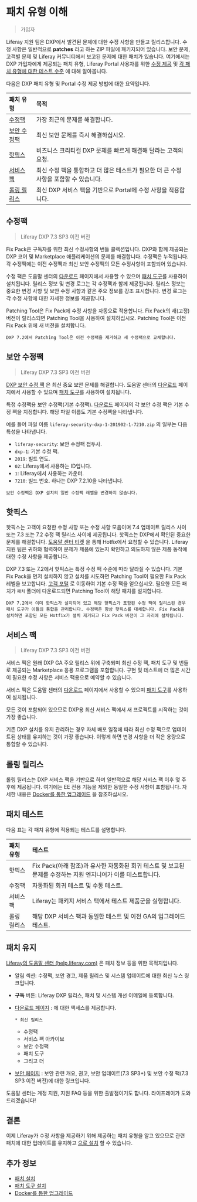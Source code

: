 # 패치 유형 이해

> 가입자

Liferay 지원 팀은 DXP에서 발견된 문제에 대한 수정 사항을 만들고 릴리스합니다. 수정 사항은 일반적으로 **patches** 라고 하는 ZIP 파일에 패키지되어 있습니다. 보안 문제, 고객별 문제 및 Liferay 커뮤니티에서 보고된 문제에 대한 패치가 있습니다. 여기에서는 DXP 가입자에게 제공되는 패치 유형, Liferay Portal 사용자를 위한 [수정 제공](#ce-ga-releases) 및 [각 패치 유형에 대한 테스트 수준](#patch-testing) 에 대해 알아봅니다.

다음은 DXP 패치 유형 및 Portal 수정 제공 방법에 대한 요약입니다.

| 패치 유형                         | 목적                                                 |
|:----------------------------- |:-------------------------------------------------- |
| [수정팩](#fix-packs)             | 가장 최근의 문제를 해결합니다.                                  |
| [보안 수정팩](#security-fix-packs) | 최신 보안 문제를 즉시 해결하십시오.                               |
| [핫픽스](#hotfixes)              | 비즈니스 크리티컬 DXP 문제를 빠르게 해결해 달라는 고객의 요청.              |
| [서비스 팩](#service-packs)       | 최신 수정 팩을 통합하고 더 많은 테스트가 필요한 더 큰 수정 사항을 포함할 수 있습니다. |
| [롤링 릴리스](#rolling-releases)   | 최신 DXP 서비스 팩을 기반으로 Portal에 수정 사항을 적용합니다.           |

## 수정팩

> Liferay DXP 7.3 SP3 이전 버전

Fix Pack은 구독자를 위한 최신 수정사항의 번들 콜렉션입니다. DXP와 함께 제공되는 DXP 코어 및 Marketplace 애플리케이션의 문제를 해결합니다. 수정팩은 누적됩니다. 각 수정팩에는 이전 수정팩과 최신 보안 수정팩의 모든 수정사항이 포함되어 있습니다.

수정 팩은 도움말 센터의 [다운로드](https://customer.liferay.com/downloads) 페이지에서 사용할 수 있으며 [패치 도구](./installing-patches-for-dxp-7-3-and-earlier.md)를 사용하여 설치됩니다. 릴리스 정보 및 변경 로그는 각 수정팩과 함께 제공됩니다. 릴리스 정보는 중요한 변경 사항 및 보안 수정 사항과 같은 주요 정보를 강조 표시합니다. 변경 로그는 각 수정 사항에 대한 자세한 정보를 제공합니다.

Patching Tool은 Fix Pack에 수정 사항을 자동으로 적용합니다. Fix Pack의 새(고정) 버전이 릴리스되면 Patching Tool을 사용하여 설치하십시오. Patching Tool은 이전 Fix Pack 위에 새 버전을 설치합니다.

```{important}
DXP 7.2에서 Patching Tool은 이전 수정팩을 제거하고 새 수정팩으로 교체합니다.
```

## 보안 수정팩

> Liferay DXP 7.3 SP3 이전 버전

[DXP 보안 수정 팩](https://help.liferay.com/hc/ko/articles/360035038331) 은 최신 중요 보안 문제를 해결합니다. 도움말 센터의 [다운로드](https://customer.liferay.com/downloads) 페이지에서 사용할 수 있으며 [패치 도구](./installing-patches-for-dxp-7-3-and-earlier.md)를 사용하여 설치됩니다.

특정 수정팩용 보안 수정팩(기본 수정팩). [다운로드](https://customer.liferay.com/downloads) 페이지의 각 보안 수정 팩은 기본 수정 팩을 지정합니다. 해당 파일 이름도 기본 수정팩을 나타냅니다.

예를 들어 파일 이름 `liferay-security-dxp-1-201902-1-7210.zip` 의 일부는 다음 특성을 나타냅니다.

* `liferay-security`: 보안 수정팩 접두사.
* `dxp-1`: 기본 수정 팩.
*  `2019`: 빌드 연도.
* `02`: Liferay에서 사용하는 ID입니다.
* `1`: Liferay에서 사용하는 카운터.
* `7210`: 빌드 번호. 하나는 DXP 7.2.10을 나타냅니다.

```{note}
보안 수정팩은 DXP 설치의 일반 수정팩 레벨을 변경하지 않습니다.
```

## 핫픽스

핫픽스는 고객이 요청한 수정 사항 또는 수정 사항 모음이며 7.4 업데이트 릴리스 사이 또는 7.3 또는 7.2 수정 팩 릴리스 사이에 제공됩니다. 핫픽스는 DXP에서 확인된 중요한 문제를 해결합니다. [도움말 센터 티켓](https://help.liferay.com/hc) 을 통해 Hotfix에서 요청할 수 있습니다. Liferay 지원 팀은 귀하와 협력하여 문제가 제품에 있는지 확인하고 의도하지 않은 제품 동작에 대한 수정 사항을 제공합니다.

DXP 7.3 또는 7.2에서 핫픽스는 특정 수정 팩 수준에 따라 달라질 수 있습니다. 기본 Fix Pack을 먼저 설치하지 않고 설치를 시도하면 Patching Tool이 필요한 Fix Pack 레벨을 보고합니다. [고객 포털](https://customer.liferay.com/downloads) 로 이동하여 기본 수정 팩을 얻으십시오. 필요한 모든 패치가 `패치` 폴더에 다운로드되면 Patching Tool이 해당 패치를 설치합니다.

```{important}
DXP 7.2에서 이미 핫픽스가 설치되어 있고 해당 핫픽스가 포함된 수정 팩이 릴리스된 경우 패치 도구가 이들의 통합을 관리합니다. 수정팩은 항상 핫픽스를 대체합니다. Fix Pack을 설치하면 포함된 모든 Hotfix가 설치 제거되고 Fix Pack 버전이 그 자리에 설치됩니다.
```

## 서비스 팩

> Liferay DXP 7.3 SP3 이전 버전

서비스 팩은 원래 DXP GA 주요 릴리스 위에 구축되며 최신 수정 팩, 패치 도구 및 번들로 제공되는 Marketplace 응용 프로그램을 포함합니다. 구현 및 테스트에 더 많은 시간이 필요한 수정 사항은 서비스 팩용으로 예약할 수 있습니다.

서비스 팩은 도움말 센터의 [다운로드](https://customer.liferay.com/downloads) 페이지에서 사용할 수 있으며 [패치 도구](./installing-patches-for-dxp-7-3-and-earlier.md)를 사용하여 설치됩니다.

모든 것이 포함되어 있으므로 DXP용 최신 서비스 팩에서 새 프로젝트를 시작하는 것이 가장 좋습니다.

기존 DXP 설치를 유지 관리하는 경우 자체 배포 일정에 따라 최신 수정 팩으로 업데이트된 상태를 유지하는 것이 가장 좋습니다. 이렇게 하면 변경 사항을 더 작은 용량으로 통합할 수 있습니다.

## 롤링 릴리스

롤링 릴리스는 DXP 서비스 팩을 기반으로 하며 일반적으로 해당 서비스 팩 이후 몇 주 후에 제공됩니다. 여기에는 EE 전용 기능을 제외한 동일한 수정 사항이 포함됩니다. 자세한 내용은 [Docker를 통한 업그레이드](../../upgrading-liferay/upgrade-basics/upgrading-via-docker.md) 을 참조하십시오.

## 패치 테스트

다음 표는 각 패치 유형에 적용되는 테스트를 설명합니다.

| 패치 유형  | 테스트                                                                 |
|:------ |:------------------------------------------------------------------- |
| 핫픽스    | Fix Pack(아래 참조)과 유사한 자동화된 회귀 테스트 및 보고된 문제를 수정하는 지원 엔지니어가 이를 테스트합니다. |
| 수정팩    | 자동화된 회귀 테스트 및 수동 테스트.                                               |
| 서비스 팩  | Liferay는 패키지 서비스 팩에서 테스트 제품군을 실행합니다.                                |
| 롤링 릴리스 | 해당 DXP 서비스 팩과 동일한 테스트 및 이전 GA의 업그레이드 테스트.                           |

## 패치 유지

[Liferay의 도움말 센터 \(help.liferay.com\)](https://help.liferay.com/hc) 은 패치 정보 등을 위한 목적지입니다.

* 알림 섹션: 수정팩, 보안 경고, 제품 릴리스 및 시스템 업데이트에 대한 최신 뉴스 링크입니다.

* **구독** 버튼: Liferay DXP 릴리스, 패치 및 시스템 개선 이메일에 등록합니다.

* [다운로드 페이지](https://customer.liferay.com/downloads) : 에 대한 액세스를 제공합니다.
  
      * 최신 릴리스
    * 수정팩
    * 서비스 팩 아카이브
    * 보안 수정팩
    * 패치 도구
    * 그리고 더
* [보안 페이지](https://help.liferay.com/hc/ko/categories/360000892792-Security) : 보안 관련 개요, 권고, 보안 업데이트(7.3 SP3+) 및 보안 수정 팩(7.3 SP3 이전 버전)에 대한 링크입니다.

도움말 센터는 계정 지원, 지원 FAQ 등을 위한 출발점이기도 합니다. 라이프레이가 도와드리겠습니다!

## 결론

이제 Liferay가 수정 사항을 제공하기 위해 제공하는 패치 유형을 알고 있으므로 관련 패치에 대한 업데이트를 유지하고 [으로 설치](./installing-patches-for-dxp-7-3-and-earlier.md) 할 수 있습니다.

## 추가 정보

* [패치 설치](./installing-patches-for-dxp-7-3-and-earlier.md)
* [패치 도구 설치](../reference/installing-the-patching-tool.md)
* [Docker를 통한 업그레이드](../../upgrading-liferay/upgrade-basics/upgrading-via-docker.md)